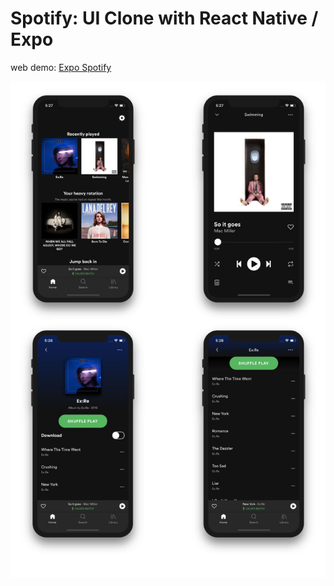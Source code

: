 # Spotify: UI Clone with React Native / Expo

web demo: [Expo Spotify](https://expo-spotify.vercel.app)



<p align="center">
  <img src="screenshots/screenshare-4.jpg?raw=true" />
</p>

